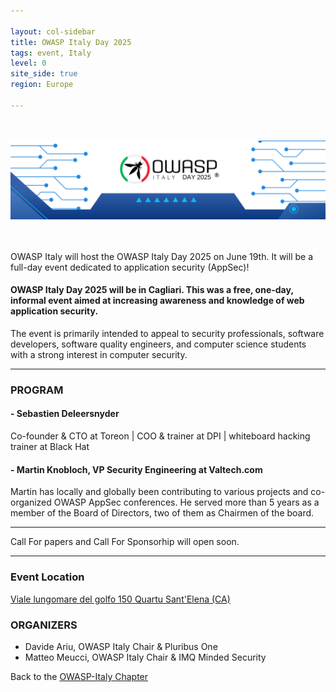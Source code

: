```yaml
---

layout: col-sidebar
title: OWASP Italy Day 2025
tags: event, Italy
level: 0
site_side: true
region: Europe

---
```


<br> 
<br> 
<center> 
<img src="https://github.com/OWASP/www-chapter-italy/blob/master/assets/images/OWASPITADAY2025Banner.png?raw=true" width=1600/>  
</center>
<br> 
<br> 

OWASP Italy will host the OWASP Italy Day 2025 on June 19th. It will be a full-day event dedicated to application security (AppSec)!

#### OWASP Italy Day 2025 will be in Cagliari. This was a free, one-day, informal event aimed at increasing awareness and knowledge of web application security.

The event is primarily intended to appeal to security professionals, software developers, software quality engineers, and computer science students with a strong interest in computer security. 

---

### PROGRAM 

#### - Sebastien Deleersnyder 
Co-founder & CTO at Toreon | COO & trainer at DPI | whiteboard hacking trainer at Black Hat

#### - Martin Knobloch, VP Security Engineering at Valtech.com
Martin has locally and globally been contributing to various projects and co-organized OWASP AppSec conferences. He served more than 5 years as a member of the Board of Directors, two of them as Chairmen of the board.

---
Call For papers and Call For Sponsorhip will open soon.

---

### Event Location
[Viale lungomare del golfo 150 Quartu Sant'Elena (CA)](https://www.frontemaresardinia.com)


### ORGANIZERS
- Davide Ariu, OWASP Italy Chair & Pluribus One
- Matteo Meucci, OWASP Italy Chair & IMQ Minded Security



Back to the [OWASP-Italy Chapter](https://owasp.org/www-chapter-italy)
